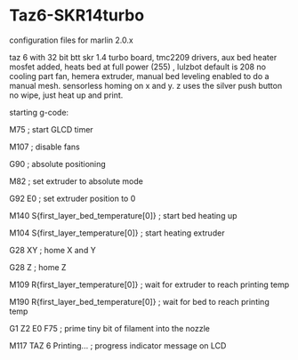 # Taz6-SKR14turbo

configuration files for marlin 2.0.x

taz 6 with 32 bit btt skr 1.4 turbo board, 
tmc2209 drivers, 
aux bed heater mosfet added, heats bed at full power (255) , lulzbot default is 208
no cooling part fan, 
hemera extruder, 
manual bed leveling enabled to do a manual mesh. 
sensorless homing on x and y. 
z uses the silver push button
no wipe, just heat up and print. 







starting g-code: 

M75 ; start GLCD timer

M107 ; disable fans

G90 ; absolute positioning

M82 ; set extruder to absolute mode

G92 E0 ; set extruder position to 0

M140 S{first_layer_bed_temperature[0]} ; start bed heating up

M104 S{first_layer_temperature[0]} ; start heating extruder

G28 XY ; home X and Y

G28 Z ; home Z



M109 R{first_layer_temperature[0]}  ; wait for extruder to reach printing temp

M190 R{first_layer_bed_temperature[0]} ; wait for bed to reach printing temp

G1 Z2 E0 F75 ; prime tiny bit of filament into the nozzle

M117 TAZ 6 Printing... ; progress indicator message on LCD







